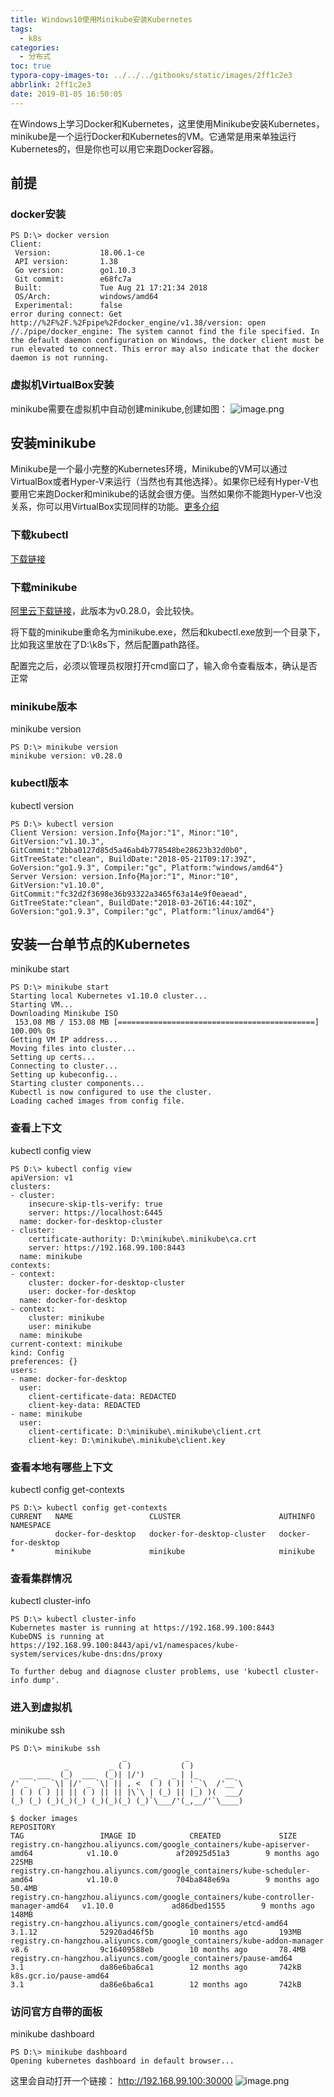 ```yaml
---
title: Windows10使用Minikube安装Kubernetes
tags:
  - k8s
categories:
  - 分布式
toc: true
typora-copy-images-to: ../../../gitbooks/static/images/2ff1c2e3
abbrlink: 2ff1c2e3
date: 2019-01-05 16:50:05
---
```


在Windows上学习Docker和Kubernetes，这里使用Minikube安装Kubernetes，minikube是一个运行Docker和Kubernetes的VM。它通常是用来单独运行Kubernetes的，但是你也可以用它来跑Docker容器。

## 前提

### docker安装

```
PS D:\> docker version
Client:
 Version:           18.06.1-ce
 API version:       1.38
 Go version:        go1.10.3
 Git commit:        e68fc7a
 Built:             Tue Aug 21 17:21:34 2018
 OS/Arch:           windows/amd64
 Experimental:      false
error during connect: Get http://%2F%2F.%2Fpipe%2Fdocker_engine/v1.38/version: open //./pipe/docker_engine: The system cannot find the file specified. In the default daemon configuration on Windows, the docker client must be run elevated to connect. This error may also indicate that the docker daemon is not running.
```

### 虚拟机VirtualBox安装

minikube需要在虚拟机中自动创建minikube,创建如图：
![image.png](../../../gitbooks/static/images/2ff1c2e3/5de1ef45cf7144a782cf59131c08bdca.png)

## 安装minikube

Minikube是一个最小完整的Kubernetes环境，Minikube的VM可以通过VirtualBox或者Hyper-V来运行（当然也有其他选择）。如果你已经有Hyper-V也要用它来跑Docker和minikube的话就会很方便。当然如果你不能跑Hyper-V也没关系，你可以用VirtualBox实现同样的功能。[更多介绍](https://github.com/kubernetes/minikube)

### 下载kubectl

[下载链接](https://kubernetes.io/docs/tasks/tools/install-kubectl/)

### 下载minikube

[阿里云下载链接](http://kubernetes.oss-cn-hangzhou.aliyuncs.com/minikube/releases/v0.28.0/minikube-windows-amd64.exe?spm=a2c4e.11153940.blogcont221687.28.4ffc7733NjbciY&file=minikube-windows-amd64.exe)，此版本为v0.28.0，会比较快。

将下载的minikube重命名为minikube.exe，然后和kubectl.exe放到一个目录下，比如我这里放在了D:\k8s下，然后配置path路径。

配置完之后，必须以管理员权限打开cmd窗口了，输入命令查看版本，确认是否正常

### minikube版本

minikube version

```
PS D:\> minikube version
minikube version: v0.28.0
```

### kubectl版本

kubectl version

```
PS D:\> kubectl version
Client Version: version.Info{Major:"1", Minor:"10", GitVersion:"v1.10.3", GitCommit:"2bba0127d85d5a46ab4b778548be28623b32d0b0", GitTreeState:"clean", BuildDate:"2018-05-21T09:17:39Z", GoVersion:"go1.9.3", Compiler:"gc", Platform:"windows/amd64"}
Server Version: version.Info{Major:"1", Minor:"10", GitVersion:"v1.10.0", GitCommit:"fc32d2f3698e36b93322a3465f63a14e9f0eaead", GitTreeState:"clean", BuildDate:"2018-03-26T16:44:10Z", GoVersion:"go1.9.3", Compiler:"gc", Platform:"linux/amd64"}
```

## 安装一台单节点的Kubernetes

minikube start

```
PS D:\> minikube start
Starting local Kubernetes v1.10.0 cluster...
Starting VM...
Downloading Minikube ISO
 153.08 MB / 153.08 MB [============================================] 100.00% 0s
Getting VM IP address...
Moving files into cluster...
Setting up certs...
Connecting to cluster...
Setting up kubeconfig...
Starting cluster components...
Kubectl is now configured to use the cluster.
Loading cached images from config file.
```

### 查看上下文

kubectl config view

```
PS D:\> kubectl config view
apiVersion: v1
clusters:
- cluster:
    insecure-skip-tls-verify: true
    server: https://localhost:6445
  name: docker-for-desktop-cluster
- cluster:
    certificate-authority: D:\minikube\.minikube\ca.crt
    server: https://192.168.99.100:8443
  name: minikube
contexts:
- context:
    cluster: docker-for-desktop-cluster
    user: docker-for-desktop
  name: docker-for-desktop
- context:
    cluster: minikube
    user: minikube
  name: minikube
current-context: minikube
kind: Config
preferences: {}
users:
- name: docker-for-desktop
  user:
    client-certificate-data: REDACTED
    client-key-data: REDACTED
- name: minikube
  user:
    client-certificate: D:\minikube\.minikube\client.crt
    client-key: D:\minikube\.minikube\client.key
```

### 查看本地有哪些上下文

kubectl config get-contexts

```
PS D:\> kubectl config get-contexts
CURRENT   NAME                 CLUSTER                      AUTHINFO             NAMESPACE
          docker-for-desktop   docker-for-desktop-cluster   docker-for-desktop
*         minikube             minikube                     minikube
```

### 查看集群情况

kubectl cluster-info

```
PS D:\> kubectl cluster-info
Kubernetes master is running at https://192.168.99.100:8443
KubeDNS is running at https://192.168.99.100:8443/api/v1/namespaces/kube-system/services/kube-dns:dns/proxy

To further debug and diagnose cluster problems, use 'kubectl cluster-info dump'.
```

### 进入到虚拟机

minikube ssh

```
PS D:\> minikube ssh
                         _             _
            _         _ ( )           ( )
  ___ ___  (_)  ___  (_)| |/')  _   _ | |_      __
/' _ ` _ `\| |/' _ `\| || , <  ( ) ( )| '_`\  /'__`\
| ( ) ( ) || || ( ) || || |\`\ | (_) || |_) )(  ___/
(_) (_) (_)(_)(_) (_)(_)(_) (_)`\___/'(_,__/'`\____)

$ docker images
REPOSITORY                                                                          TAG                 IMAGE ID            CREATED             SIZE
registry.cn-hangzhou.aliyuncs.com/google_containers/kube-apiserver-amd64            v1.10.0             af20925d51a3        9 months ago        225MB
registry.cn-hangzhou.aliyuncs.com/google_containers/kube-scheduler-amd64            v1.10.0             704ba848e69a        9 months ago        50.4MB
registry.cn-hangzhou.aliyuncs.com/google_containers/kube-controller-manager-amd64   v1.10.0             ad86dbed1555        9 months ago        148MB
registry.cn-hangzhou.aliyuncs.com/google_containers/etcd-amd64                      3.1.12              52920ad46f5b        10 months ago       193MB
registry.cn-hangzhou.aliyuncs.com/google_containers/kube-addon-manager              v8.6                9c16409588eb        10 months ago       78.4MB
registry.cn-hangzhou.aliyuncs.com/google_containers/pause-amd64                     3.1                 da86e6ba6ca1        12 months ago       742kB
k8s.gcr.io/pause-amd64                                                              3.1                 da86e6ba6ca1        12 months ago       742kB
```

### 访问官方自带的面板

minikube dashboard

```
PS D:\> minikube dashboard
Opening kubernetes dashboard in default browser...
```

这里会自动打开一个链接：
http://192.168.99.100:30000
![image.png](../../../gitbooks/static/images/2ff1c2e3/91d909ce1d194b00947742acb8667d40.png)